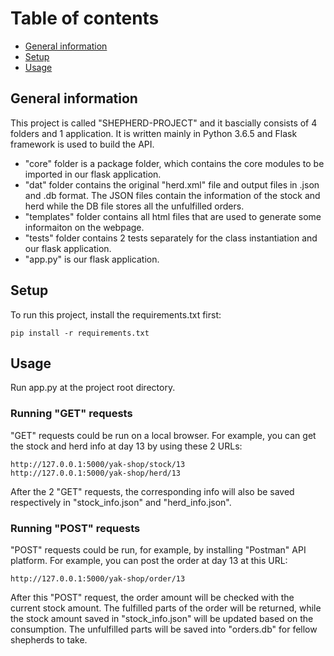# Table of contents
* [General information](#General-information)
* [Setup](#setup)
* [Usage](#usage)
## General information
This project is called "SHEPHERD-PROJECT" and it bascially consists of 4 folders and 1 application.
It is written mainly in Python 3.6.5 and Flask framework is used to build the API.

* "core" folder is a package folder, which contains the core modules to be imported in our flask application.
* "dat" folder contains the original "herd.xml" file and output files in .json and .db format. The JSON files contain the information of the stock and herd while the DB file stores all the unfulfilled orders.
* "templates" folder contains all html files that are used to generate some informaiton on the webpage.
* "tests" folder contains 2 tests separately for the class instantiation and our flask application.
* "app.py" is our flask application.
## Setup
To run this project, install the requirements.txt first:

```
pip install -r requirements.txt
```
## Usage
Run app.py at the project root directory.
### Running "GET" requests
"GET" requests could be run on a local browser.
For example, you can get the stock and herd info at day 13 by using these 2 URLs:
```
http://127.0.0.1:5000/yak-shop/stock/13
http://127.0.0.1:5000/yak-shop/herd/13
```
After the 2 "GET" requests, the corresponding info will also be saved respectively in "stock_info.json" and "herd_info.json".
### Running "POST" requests
"POST" requests could be run, for example, by installing "Postman" API platform.
For example, you can post the order at day 13 at this URL:
```
http://127.0.0.1:5000/yak-shop/order/13
```
After this "POST" request, the order amount will be checked with the current stock amount. The fulfilled parts of the order will be returned, while the stock amount saved in "stock_info.json" will be updated based on the consumption. The unfulfilled parts will be saved into "orders.db" for fellow shepherds to take.
